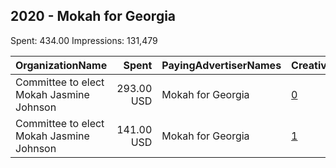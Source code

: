 ## 2020 - Mokah for Georgia 
Spent: 434.00
Impressions: 131,479

|OrganizationName|Spent|PayingAdvertiserNames|CreativeUrls|Impressions|Genders|AgeBrackets|CountryCodes|BillingAddresses|CandidateBallotInformation|
|:---|---:|:---|:---|---:|:---|:---|:---|:---|:---|
|Committee to elect Mokah Jasmine Johnson|293.00 USD|Mokah for Georgia|[0](https://www.snap.com/political-ads/asset/37aea49bc53068bbcec22da0d9ff530e06d4e0bd6fb22f7d94e867fa9e4d499e?mediaType=png)|91,447||18-27|united states|US||
|Committee to elect Mokah Jasmine Johnson|141.00 USD|Mokah for Georgia|[1](https://www.snap.com/political-ads/asset/d77b8e4ebe905ec4411e3b9370bd184cb8ce21a96590a490cf1e9e81bd634a9a?mediaType=png)|40,032||18-32|united states|US|Mokah for Georgia|
